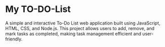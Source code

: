 # My TO-DO-List
 A simple and interactive To-Do List web application built using JavaScript, HTML, CSS, and Node.js. This project allows users to add, remove, and mark tasks as completed, making task management efficient and user-friendly.
